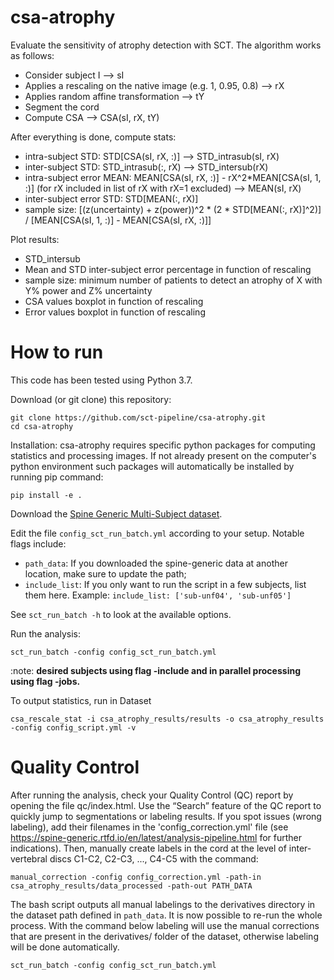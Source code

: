 # csa-atrophy

Evaluate the sensitivity of atrophy detection with SCT. The algorithm works as follows:
- Consider subject I --> sI
- Applies a rescaling on the native image (e.g. 1, 0.95, 0.8) --> rX
- Applies random affine transformation --> tY
- Segment the cord
- Compute CSA --> CSA(sI, rX, tY)

After everything is done, compute stats:
- intra-subject STD: STD[CSA(sI, rX, :)] --> STD_intrasub(sI, rX)
- inter-subject STD: STD_intrasub(:, rX) --> STD_intersub(rX)
- intra-subject error MEAN: MEAN[CSA(sI, rX, :)] - rX^2*MEAN[CSA(sI, 1, :)] (for rX included in list of rX with rX=1 excluded)
  --> MEAN(sI, rX)
- inter-subject error STD: STD[MEAN(:, rX)]
- sample size: [(z(uncertainty) + z(power))^2 * (2 * STD[MEAN(:, rX)]^2)] / [MEAN[CSA(sI, 1, :)] - MEAN[CSA(sI, rX, :)]] 

Plot results:
- STD_intersub
- Mean and STD inter-subject error percentage in function of rescaling
- sample size: minimum number of patients to detect an atrophy of X with Y% power and Z% uncertainty
- CSA values boxplot in function of rescaling
- Error values boxplot in function of rescaling

# How to run

This code has been tested using Python 3.7.

Download (or git clone) this repository:
~~~
git clone https://github.com/sct-pipeline/csa-atrophy.git
cd csa-atrophy
~~~
Installation:
csa-atrophy requires specific python packages for computing statistics and processing images. If not already present on the computer's python environment such packages will automatically be installed by running pip command:
~~~
pip install -e .
~~~

Download the [Spine Generic Multi-Subject dataset](https://github.com/spine-generic/data-multi-subject#download). 

Edit the file `config_sct_run_batch.yml` according to your setup. Notable flags include:
- `path_data`: If you downloaded the spine-generic data at another location, make sure to update the path;
- `include_list`: If you only want to run the script in a few subjects, list them here. Example:
  `include_list: ['sub-unf04', 'sub-unf05']`

See `sct_run_batch -h` to look at the available options.

Run the analysis:
~~~
sct_run_batch -config config_sct_run_batch.yml
~~~

:note: **desired subjects using flag -include and in parallel processing using flag -jobs.**

To output statistics, run in Dataset
~~~
csa_rescale_stat -i csa_atrophy_results/results -o csa_atrophy_results -config config_script.yml -v
~~~

# Quality Control

After running the analysis, check your Quality Control (QC) report by opening the file qc/index.html. Use the 
“Search” feature of the QC report to quickly jump to segmentations or labeling results. If you spot issues 
(wrong labeling), add their filenames in the 'config_correction.yml' file 
(see https://spine-generic.rtfd.io/en/latest/analysis-pipeline.html for further indications). Then, manually create 
labels in the cord at the level of inter-vertebral discs C1-C2, C2-C3, ..., C4-C5 with the command:
~~~
manual_correction -config config_correction.yml -path-in csa_atrophy_results/data_processed -path-out PATH_DATA
~~~
The bash script outputs all manual labelings to the derivatives directory in the dataset path defined in `path_data`.
It is now possible to re-run the whole process. With the command below labeling will use the manual corrections that
are present in the derivatives/ folder of the dataset, otherwise labeling will be done automatically.
~~~
sct_run_batch -config config_sct_run_batch.yml
~~~
